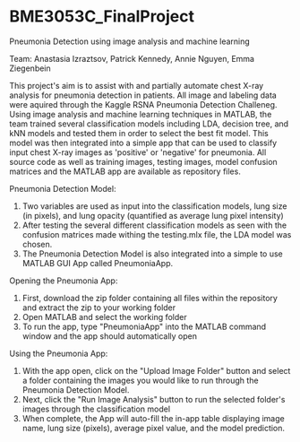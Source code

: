 # BME3053C_FinalProject
Pneumonia Detection using image analysis and machine learning

Team: Anastasia Izraztsov, Patrick Kennedy, Annie Nguyen, Emma Ziegenbein

This project's aim is to assist with and partially automate chest X-ray analysis for pneumonia detection in patients. All image and labeling data were aquired through the Kaggle RSNA Pneumonia Detection Challeneg. Using image analysis and machine learning techniques in MATLAB, the team trained several classification models including LDA, decision tree, and kNN models and tested them in order to select the best fit model. This model was then integrated into a simple app that can be used to classify input chest X-ray images as 'positive' or 'negative' for pneumonia. All source code as well as training images, testing images, model confusion matrices and the MATLAB app are available as repository files.

Pneumonia Detection Model:
  1. Two variables are used as input into the classification models, lung size (in pixels), and lung opacity (quantified as average lung pixel intensity)
  2. After testing the several different classification models as seen with the confusion matrices made withing the testing.mlx file, the LDA model was chosen.
  3. The Pneumonia Detection Model is also integrated into a simple to use MATLAB GUI App called PneumoniaApp.

Opening the Pneumonia App:
  1. First, download the zip folder containing all files within the repository and extract the zip to your working folder
  2. Open MATLAB and select the working folder
  3. To run the app, type "PneumoniaApp" into the MATLAB command window and the app should automatically open

Using the Pneumonia App:
  1. With the app open, click on the "Upload Image Folder" button and select a folder containing the images you would like to run through the Pneumonia Detection Model.
  2. Next, click the "Run Image Analysis" button to run the selected folder's images through the classification model
  3. When complete, the App will auto-fill the in-app table displaying image name, lung size (pixels), average pixel value, and the model prediction.
